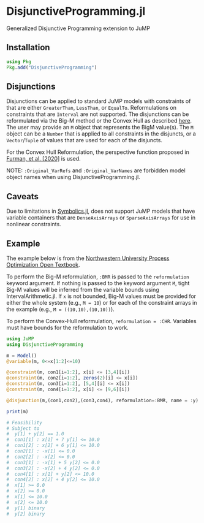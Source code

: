 # DisjunctiveProgramming.jl
Generalized Disjunctive Programming extension to JuMP

## Installation

```julia
using Pkg
Pkg.add("DisjunctiveProgramming")
```

## Disjunctions

Disjunctions can be applied to standard JuMP models with constraints of that are either `GreaterThan`, `LessThan`, or `EqualTo`. Reformulations on constraints that are `Interval` are not supported. The disjunctions can be reformulated via the Big-M method or the Convex Hull as described [here](https://optimization.mccormick.northwestern.edu/index.php/Disjunctive_inequalities). The user may provide an `M` object that represents the BigM value(s). The `M` object can be a `Number` that is applied to all constraints in the disjuncts, or a `Vector`/`Tuple` of values that are used for each of the disjuncts.

For the Convex Hull Reformulation, the perspective function proposed in [Furman, et al. [2020]](https://link.springer.com/article/10.1007/s10589-020-00176-0) is used.

NOTE: `:Original_VarRefs` and `:Original_VarNames` are forbidden model object names when using DisjunctiveProgramming.jl.

## Caveats

Due to limitations in [Symbolics.jl](https://symbolics.juliasymbolics.org/dev/manual/variables/), does not support JuMP models that have variable containers that are `DenseAxisArrays` or `SparseAxisArrays` for use in nonlinear constraints.

## Example

The example below is from the [Northwestern University Process Optimization Open Textbook](https://optimization.mccormick.northwestern.edu/index.php/Disjunctive_inequalities).

To perform the Big-M reformulation, `:BMR` is passed to the `reformulation` keyword argument. If nothing is passed to the keyword argument `M`, tight Big-M values will be inferred from the variable bounds using IntervalArithmetic.jl. If `x` is not bounded, Big-M values must be provided for either the whole system (e.g., `M = 10`) or for each of the constraint arrays in the example (e.g., `M = ((10,10),(10,10))`).

To perform the Convex-Hull reformulation, `reformulation = :CHR`. Variables must have bounds for the reformulation to work. 

```julia
using JuMP
using DisjunctiveProgramming

m = Model()
@variable(m, 0<=x[1:2]<=10)

@constraint(m, con1[i=1:2], x[i] <= [3,4][i])
@constraint(m, con2[i=1:2], zeros(2)[i] <= x[i])
@constraint(m, con3[i=1:2], [5,4][i] <= x[i])
@constraint(m, con4[i=1:2], x[i] <= [9,6][i])

@disjunction(m,(con1,con2),(con3,con4), reformulation=:BMR, name = :y)

print(m)

# Feasibility
# Subject to
#  y[1] + y[2] == 1.0
#  con1[1] : x[1] + 7 y[1] <= 10.0
#  con1[2] : x[2] + 6 y[1] <= 10.0
#  con2[1] : -x[1] <= 0.0
#  con2[2] : -x[2] <= 0.0
#  con3[1] : -x[1] + 5 y[2] <= 0.0
#  con3[2] : -x[2] + 4 y[2] <= 0.0
#  con4[1] : x[1] + y[2] <= 10.0
#  con4[2] : x[2] + 4 y[2] <= 10.0
#  x[1] >= 0.0
#  x[2] >= 0.0
#  x[1] <= 10.0
#  x[2] <= 10.0
#  y[1] binary
#  y[2] binary
```
